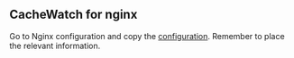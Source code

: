 ## CacheWatch for nginx

Go to Nginx configuration and copy the [configuration](/nginx.conf). Remember to place the relevant information.

